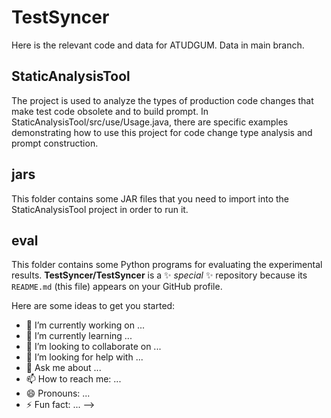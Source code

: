 # TestSyncer
Here is the relevant code and data for ATUDGUM. Data in main branch.

## StaticAnalysisTool
The project is used to analyze the types of production code changes that make test code obsolete and to build prompt. In StaticAnalysisTool/src/use/Usage.java, there are specific examples demonstrating how to use this project for code change type analysis and prompt construction.

## jars
This folder contains some JAR files that you need to import into the StaticAnalysisTool project in order to run it.

## eval
This folder contains some Python programs for evaluating the experimental results.
**TestSyncer/TestSyncer** is a ✨ _special_ ✨ repository because its `README.md` (this file) appears on your GitHub profile.

Here are some ideas to get you started:

- 🔭 I’m currently working on ...
- 🌱 I’m currently learning ...
- 👯 I’m looking to collaborate on ...
- 🤔 I’m looking for help with ...
- 💬 Ask me about ...
- 📫 How to reach me: ...
- 😄 Pronouns: ...
- ⚡ Fun fact: ...
-->

